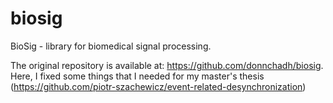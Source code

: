 biosig
======

BioSig - library for biomedical signal processing.

The original repository is available at: https://github.com/donnchadh/biosig.
Here, I fixed some things that I needed for my master's thesis (https://github.com/piotr-szachewicz/event-related-desynchronization)
